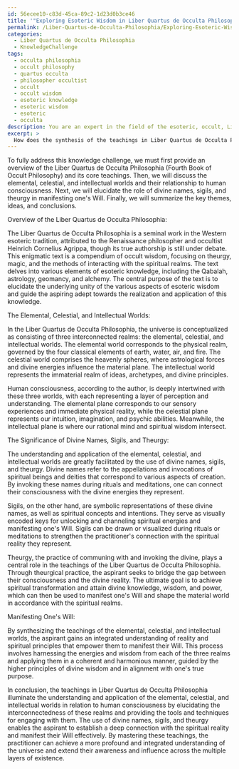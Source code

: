 ```yaml
---
id: 56ecee10-c83d-45ca-89c2-1d23d0b3ce46
title: '"Exploring Esoteric Wisdom in Liber Quartus de Occulta Philosophia"'
permalink: /Liber-Quartus-de-Occulta-Philosophia/Exploring-Esoteric-Wisdom-in-Liber-Quartus-de-Occulta-Philosophia/
categories:
  - Liber Quartus de Occulta Philosophia
  - KnowledgeChallenge
tags:
  - occulta philosophia
  - occult philosophy
  - quartus occulta
  - philosopher occultist
  - occult
  - occult wisdom
  - esoteric knowledge
  - esoteric wisdom
  - esoteric
  - occulta
description: You are an expert in the field of the esoteric, occult, Liber Quartus de Occulta Philosophia and Education. You are a writer of tests, challenges, books and deep knowledge on Liber Quartus de Occulta Philosophia for initiates and students to gain deep insights and understanding from. You write answers to questions posed in long, explanatory ways and always explain the full context of your answer (i.e., related concepts, formulas, examples, or history), as well as the step-by-step thinking process you take to answer the challenges. Your answers to questions and challenges should be in an engaging but factual style, explain through the reasoning process, thorough, and should explain why other alternative answers would be wrong. Summarize the key themes, ideas, and conclusions at the end.
excerpt: > 
  How does the synthesis of the teachings in Liber Quartus de Occulta Philosophia illuminate the understanding and application of the elemental, celestial, and intellectual worlds in relation to human consciousness, while also demonstrating the significance of divine names, sigils, and theurgy in manifesting one's Will?
---
```

To fully address this knowledge challenge, we must first provide an overview of the Liber Quartus de Occulta Philosophia (Fourth Book of Occult Philosophy) and its core teachings. Then, we will discuss the elemental, celestial, and intellectual worlds and their relationship to human consciousness. Next, we will elucidate the role of divine names, sigils, and theurgy in manifesting one's Will. Finally, we will summarize the key themes, ideas, and conclusions.

Overview of the Liber Quartus de Occulta Philosophia:

The Liber Quartus de Occulta Philosophia is a seminal work in the Western esoteric tradition, attributed to the Renaissance philosopher and occultist Heinrich Cornelius Agrippa, though its true authorship is still under debate. This enigmatic text is a compendium of occult wisdom, focusing on theurgy, magic, and the methods of interacting with the spiritual realms. The text delves into various elements of esoteric knowledge, including the Qabalah, astrology, geomancy, and alchemy. The central purpose of the text is to elucidate the underlying unity of the various aspects of esoteric wisdom and guide the aspiring adept towards the realization and application of this knowledge.

The Elemental, Celestial, and Intellectual Worlds:

In the Liber Quartus de Occulta Philosophia, the universe is conceptualized as consisting of three interconnected realms: the elemental, celestial, and intellectual worlds. The elemental world corresponds to the physical realm, governed by the four classical elements of earth, water, air, and fire. The celestial world comprises the heavenly spheres, where astrological forces and divine energies influence the material plane. The intellectual world represents the immaterial realm of ideas, archetypes, and divine principles.

Human consciousness, according to the author, is deeply intertwined with these three worlds, with each representing a layer of perception and understanding. The elemental plane corresponds to our sensory experiences and immediate physical reality, while the celestial plane represents our intuition, imagination, and psychic abilities. Meanwhile, the intellectual plane is where our rational mind and spiritual wisdom intersect.

The Significance of Divine Names, Sigils, and Theurgy:

The understanding and application of the elemental, celestial, and intellectual worlds are greatly facilitated by the use of divine names, sigils, and theurgy. Divine names refer to the appellations and invocations of spiritual beings and deities that correspond to various aspects of creation. By invoking these names during rituals and meditations, one can connect their consciousness with the divine energies they represent.

Sigils, on the other hand, are symbolic representations of these divine names, as well as spiritual concepts and intentions. They serve as visually encoded keys for unlocking and channeling spiritual energies and manifesting one's Will. Sigils can be drawn or visualized during rituals or meditations to strengthen the practitioner's connection with the spiritual reality they represent.

Theurgy, the practice of communing with and invoking the divine, plays a central role in the teachings of the Liber Quartus de Occulta Philosophia. Through theurgical practice, the aspirant seeks to bridge the gap between their consciousness and the divine reality. The ultimate goal is to achieve spiritual transformation and attain divine knowledge, wisdom, and power, which can then be used to manifest one's Will and shape the material world in accordance with the spiritual realms.

Manifesting One's Will:

By synthesizing the teachings of the elemental, celestial, and intellectual worlds, the aspirant gains an integrated understanding of reality and spiritual principles that empower them to manifest their Will. This process involves harnessing the energies and wisdom from each of the three realms and applying them in a coherent and harmonious manner, guided by the higher principles of divine wisdom and in alignment with one's true purpose.

In conclusion, the teachings in Liber Quartus de Occulta Philosophia illuminate the understanding and application of the elemental, celestial, and intellectual worlds in relation to human consciousness by elucidating the interconnectedness of these realms and providing the tools and techniques for engaging with them. The use of divine names, sigils, and theurgy enables the aspirant to establish a deep connection with the spiritual reality and manifest their Will effectively. By mastering these teachings, the practitioner can achieve a more profound and integrated understanding of the universe and extend their awareness and influence across the multiple layers of existence.
